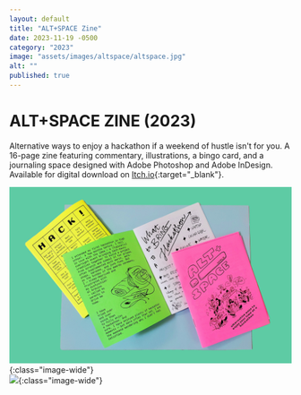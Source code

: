 ```yaml
---
layout: default
title: "ALT+SPACE Zine"
date: 2023-11-19 -0500
category: "2023"
image: "assets/images/altspace/altspace.jpg"
alt: ""
published: true
---
```


# ALT+SPACE ZINE (2023)

Alternative ways to enjoy a hackathon if a weekend of hustle isn't for you. A 16-page zine featuring commentary, illustrations, a bingo card, and a journaling space designed with Adobe Photoshop and Adobe InDesign. Available for digital download on [Itch.io](https://cdinhart.itch.io/altspace){:target="_blank"}.

![](assets/images/altspace/altspace.jpg){:class="image-wide"}  
![](assets/images/altspace/flipthrough.gif){:class="image-wide"}  
